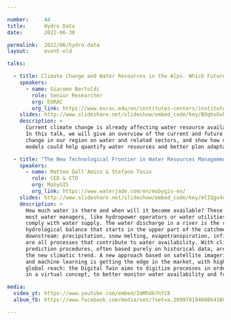 ```yaml
---

number:     44
title:      Hydro Data
date:       2022-06-30

permalink:  2022/06/hydro-data
layout:     event-old

talks:

  - title: Climate Change and Water Resources in the Alps. Which Future Is Waiting for Us?
    speakers:
      - name: Giacomo Bertoldi
        role: Senior Researcher
        org: EURAC
        org_link: https://www.eurac.edu/en/institutes-centers/institute-for-alpine-environment
    slides: http://www.slideshare.net/slideshow/embed_code/key/BOqhxGvbNR9OuZ
    description: >
      Current climate change is already affecting water resource availability in the Alps.
      In this talk, we will give an overview of the current and future impacts of climate
      change in our region on water and related sectors, and show how data and computational
      models could help quantify water resources and better plan adaptation strategies.

  - title: "The New Technological Frontier in Water Resources Management: The Digital Twin of the Catchment Area"
    speakers:
      - name: Matteo Dall'Amico & Stefano Tasin
        role: CEO & CTO
        org: MobyGIS
        org_link: https://www.waterjade.com/en/mobygis-en/
    slides: http://www.slideshare.net/slideshow/embed_code/key/mlIQgx4dleWRO0
    description: >
      How much water is there and when will it become available? These are the questions
      most water managers, like hydropower operators or water utilities, are asking to
      comply with water supply. The water discharge in a river is the result of a complex
      hydrological balance that starts in the upper part of the catchment and continues
      downstream: precipitation, snow melting, evapotranspiration, infiltration, and runoff
      are all processes that contribute to water availability. With climate change, current
      prediction procedures, often based purely on historical data, are incapable of following
      the new climatic trend. A new approach based on satellite imageries, physical models
      and machine learning is getting the edge in the market, with higher accuracy and a
      global reach: the Digital Twin aims to digitize processes in order to be replicated
      in a virtual concept, to better monitor water availability and forecast its evolution.

media:
  video_yt: https://www.youtube.com/embed/ImMhdk7nfC8
  album_fb: https://www.facebook.com/media/set/?set=a.2099781946886416&type=3

---
```

